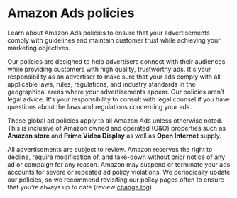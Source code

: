 Amazon Ads policies
===================

Learn about Amazon Ads policies to ensure that your advertisements comply with guidelines and maintain customer trust while achieving your marketing objectives.

Our policies are designed to help advertisers connect with their audiences, while providing customers with high quality, trustworthy ads. It's your responsibility as an advertiser to make sure that your ads comply with all applicable laws, rules, regulations, and industry standards in the geographical areas where your advertisements appear. Our policies aren’t legal advice. It's your responsibility to consult with legal counsel if you have questions about the laws and regulations concerning your ads.

These global ad policies apply to all Amazon Ads unless otherwise noted. This is inclusive of Amazon owned and operated (O&O) properties such as **Amazon store** and **Prime Video Display** as well as **Open Internet** supply.

All advertisements are subject to review. Amazon reserves the right to decline, require modification of, and take-down without prior notice of any ad or campaign for any reason. Amazon may suspend or terminate your ads accounts for severe or repeated ad policy violations. We periodically update our policies, so we recommend revisiting our policy pages often to ensure that you’re always up to date (review [change log](https://advertising.amazon.com/help/G8X8M375UPCN4UUC)).